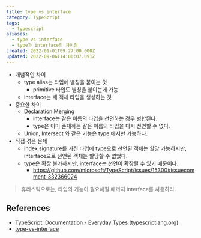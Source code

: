 ```yaml
---
title: type vs interface
category: TypeScript
tags:
  - typescript
aliases:
  - type vs interface
  - type과 interface의 차이점
created: 2022-01-01T09:27:00.000Z
updated: 2022-09-06T14:00:07.091Z
---
```


- 개념적인 차이
  - type alias는 타입에 별칭을 붙이는 것
    - primitive 타입도 별칭을 붙이는게 가능
  - interface는 새 객체 타입을 생성하는 것
- 중요한 차이
  - [Declaration Merging](https://www.typescriptlang.org/docs/handbook/declaration-merging.html)
    - interface는 같은 이름의 타입을 선언하는 경우 병합된다.
    - type은 이미 존재하는 같은 이름의 타입을 다시 선언할 수 없다.
  - Union, Intersect 와 같은 기능은 type 에서만 가능하다.
- 직접 겪은 문제
  - index signature를 가진 타입에 type으로 선언된 객체는 할당 가능하지만, interface으로 선언된 객체는 할당할 수 없었다.
  - type은 확장 불가하지만, interface는 선언이 확장될 수 있기 때문이다.
    - https://github.com/microsoft/TypeScript/issues/15300#issuecomment-332366024

> 휴리스틱으로는, 타입의 기능이 필요해질 때까지 interface를 사용하라.

## References

- [TypeScript: Documentation - Everyday Types (typescriptlang.org)](https://www.typescriptlang.org/docs/handbook/2/everyday-types.html#differences-between-type-aliases-and-interfaces)
- [type-vs-interface](https://i.stack.imgur.com/6Tjyp.png)
